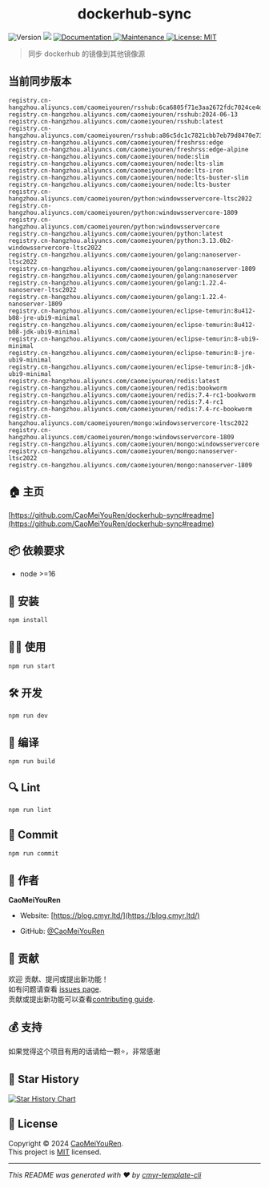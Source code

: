 <h1 align="center">dockerhub-sync </h1>
<p>
  <img alt="Version" src="https://img.shields.io/badge/version-0.1.0-blue.svg?cacheSeconds=2592000" />
  <img src="https://img.shields.io/badge/node-%3E%3D16-blue.svg" />
  <a href="https://github.com/CaoMeiYouRen/dockerhub-sync#readme" target="_blank">
    <img alt="Documentation" src="https://img.shields.io/badge/documentation-yes-brightgreen.svg" />
  </a>
  <a href="https://github.com/CaoMeiYouRen/dockerhub-sync/graphs/commit-activity" target="_blank">
    <img alt="Maintenance" src="https://img.shields.io/badge/Maintained%3F-yes-green.svg" />
  </a>
  <a href="https://github.com/CaoMeiYouRen/dockerhub-sync/blob/master/LICENSE" target="_blank">
    <img alt="License: MIT" src="https://img.shields.io/github/license/CaoMeiYouRen/dockerhub-sync?color=yellow" />
  </a>
</p>


> 同步 dockerhub 的镜像到其他镜像源

## 当前同步版本

<!-- DOCKER_START -->
```
registry.cn-hangzhou.aliyuncs.com/caomeiyouren/rsshub:6ca6805f71e3aa2672fdc7024ce4d7d8f9c7e487
registry.cn-hangzhou.aliyuncs.com/caomeiyouren/rsshub:2024-06-13
registry.cn-hangzhou.aliyuncs.com/caomeiyouren/rsshub:latest
registry.cn-hangzhou.aliyuncs.com/caomeiyouren/rsshub:a86c5dc1c7821cbb7eb79d8470e73470f9e1c90b
registry.cn-hangzhou.aliyuncs.com/caomeiyouren/freshrss:edge
registry.cn-hangzhou.aliyuncs.com/caomeiyouren/freshrss:edge-alpine
registry.cn-hangzhou.aliyuncs.com/caomeiyouren/node:slim
registry.cn-hangzhou.aliyuncs.com/caomeiyouren/node:lts-slim
registry.cn-hangzhou.aliyuncs.com/caomeiyouren/node:lts-iron
registry.cn-hangzhou.aliyuncs.com/caomeiyouren/node:lts-buster-slim
registry.cn-hangzhou.aliyuncs.com/caomeiyouren/node:lts-buster
registry.cn-hangzhou.aliyuncs.com/caomeiyouren/python:windowsservercore-ltsc2022
registry.cn-hangzhou.aliyuncs.com/caomeiyouren/python:windowsservercore-1809
registry.cn-hangzhou.aliyuncs.com/caomeiyouren/python:windowsservercore
registry.cn-hangzhou.aliyuncs.com/caomeiyouren/python:latest
registry.cn-hangzhou.aliyuncs.com/caomeiyouren/python:3.13.0b2-windowsservercore-ltsc2022
registry.cn-hangzhou.aliyuncs.com/caomeiyouren/golang:nanoserver-ltsc2022
registry.cn-hangzhou.aliyuncs.com/caomeiyouren/golang:nanoserver-1809
registry.cn-hangzhou.aliyuncs.com/caomeiyouren/golang:nanoserver
registry.cn-hangzhou.aliyuncs.com/caomeiyouren/golang:1.22.4-nanoserver-ltsc2022
registry.cn-hangzhou.aliyuncs.com/caomeiyouren/golang:1.22.4-nanoserver-1809
registry.cn-hangzhou.aliyuncs.com/caomeiyouren/eclipse-temurin:8u412-b08-jre-ubi9-minimal
registry.cn-hangzhou.aliyuncs.com/caomeiyouren/eclipse-temurin:8u412-b08-jdk-ubi9-minimal
registry.cn-hangzhou.aliyuncs.com/caomeiyouren/eclipse-temurin:8-ubi9-minimal
registry.cn-hangzhou.aliyuncs.com/caomeiyouren/eclipse-temurin:8-jre-ubi9-minimal
registry.cn-hangzhou.aliyuncs.com/caomeiyouren/eclipse-temurin:8-jdk-ubi9-minimal
registry.cn-hangzhou.aliyuncs.com/caomeiyouren/redis:latest
registry.cn-hangzhou.aliyuncs.com/caomeiyouren/redis:bookworm
registry.cn-hangzhou.aliyuncs.com/caomeiyouren/redis:7.4-rc1-bookworm
registry.cn-hangzhou.aliyuncs.com/caomeiyouren/redis:7.4-rc1
registry.cn-hangzhou.aliyuncs.com/caomeiyouren/redis:7.4-rc-bookworm
registry.cn-hangzhou.aliyuncs.com/caomeiyouren/mongo:windowsservercore-ltsc2022
registry.cn-hangzhou.aliyuncs.com/caomeiyouren/mongo:windowsservercore-1809
registry.cn-hangzhou.aliyuncs.com/caomeiyouren/mongo:windowsservercore
registry.cn-hangzhou.aliyuncs.com/caomeiyouren/mongo:nanoserver-ltsc2022
registry.cn-hangzhou.aliyuncs.com/caomeiyouren/mongo:nanoserver-1809
```
<!-- DOCKER_END -->

## 🏠 主页

[https://github.com/CaoMeiYouRen/dockerhub-sync#readme](https://github.com/CaoMeiYouRen/dockerhub-sync#readme)


## 📦 依赖要求


- node >=16

## 🚀 安装

```sh
npm install
```

## 👨‍💻 使用

```sh
npm run start
```

## 🛠️ 开发

```sh
npm run dev
```

## 🔧 编译

```sh
npm run build
```

## 🔍 Lint

```sh
npm run lint
```

## 💾 Commit

```sh
npm run commit
```


## 👤 作者


**CaoMeiYouRen**

* Website: [https://blog.cmyr.ltd/](https://blog.cmyr.ltd/)

* GitHub: [@CaoMeiYouRen](https://github.com/CaoMeiYouRen)


## 🤝 贡献

欢迎 贡献、提问或提出新功能！<br />如有问题请查看 [issues page](https://github.com/CaoMeiYouRen/dockerhub-sync/issues). <br/>贡献或提出新功能可以查看[contributing guide](https://github.com/CaoMeiYouRen/dockerhub-sync/blob/master/CONTRIBUTING.md).

## 💰 支持

如果觉得这个项目有用的话请给一颗⭐️，非常感谢

## 🌟 Star History

[![Star History Chart](https://api.star-history.com/svg?repos=CaoMeiYouRen/dockerhub-sync&type=Date)](https://star-history.com/#CaoMeiYouRen/dockerhub-sync&Date)

## 📝 License

Copyright © 2024 [CaoMeiYouRen](https://github.com/CaoMeiYouRen).<br />
This project is [MIT](https://github.com/CaoMeiYouRen/dockerhub-sync/blob/master/LICENSE) licensed.

***
_This README was generated with ❤️ by [cmyr-template-cli](https://github.com/CaoMeiYouRen/cmyr-template-cli)_
